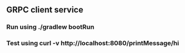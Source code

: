 ## GRPC client service

### Run using ./gradlew bootRun

### Test using curl -v http://localhost:8080/printMessage/hi